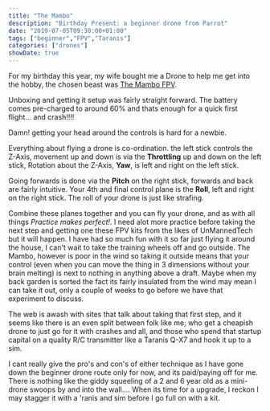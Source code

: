 ```yaml
---
title: "The Mambo"
description: "Birthday Present: a beginner drone from Parrot"
date: "2019-07-05T09:30:00+01:00"
tags: ["beginner","FPV","Taranis"]
categories: ["drones"]
showDate: true
---
```


For my birthday this year, my wife bought me a Drone to help me get into the hobby, the chosen beast was [The Mambo FPV](https://www.parrot.com/uk/drones/parrot-mambo-fpv).

Unboxing and getting it setup was fairly straight forward. The battery comes pre-charged to around 60% and thats enough for a quick first flight... and crash!!!!

Damn! getting your head around the controls is hard for a newbie.

Everything about flying a drone is co-ordination. the left stick controls the Z-Axis, movement up and down is via the **Throttling** up and down on the left stick, Rotation about the Z-Axis, **Yaw**, is left and right on the left stick.

Going forwards is done via the **Pitch** on the right stick, forwards and back are fairly intuitive. Your 4th and final control plane is the **Roll**, left and right on the right stick. The roll of your drone is just like strafing. 

Combine these planes together and you can fly your drone, and as with all things *Practice makes perfect!*. I need alot more practice before taking the next step and getting one these FPV kits from the likes of UnMannedTech but it will happen. I have had so much fun with it so far just flying it around the house, I can't wait to take the training wheels off and go outside. The Mambo, however is poor in the wind so taking it outside means that your control (even when you can move the thing in 3 dimensions without your brain melting) is next to nothing in anything above a draft. Maybe when my back garden is sorted the fact its fairly insulated from the wind may mean I can take it out, only a couple of weeks to go before we have that experiment to discuss.

The web is awash with sites that talk about taking that first step, and it seems like there is an even split between folk like me; who get a cheapish drone to just go for it with crashes and all, and those who spend that startup capital on a quality R/C transmitter like a Taranis Q-X7 and hook it up to a sim.

I cant really give the pro's and con's of either technique as I have gone down the beginner drone route only for now, and its paid/paying off for me. There is nothing like the giddy squeeling of a 2 and 6 year old as a mini-drone swoops by and into the wall.... When its time for a upgrade, I reckon I may stagger it with a 'ranis and sim before I go full on with a kit.
